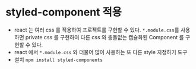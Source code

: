 # styled-component 적용

- react 는 여러 css 를 적용하여 프로젝트를 구현할 수 있다. `*.module.css`를 사용하면 private css 를 구현하여 다른 css 와 충돌없는 캡슐화된 Component 를 구현할 수 있다.
- react 에서 `*.module.css` 와 더불어 많이 사용하는 또 다른 style 지정하기 도구
- 설치 `npm install styled-components`
